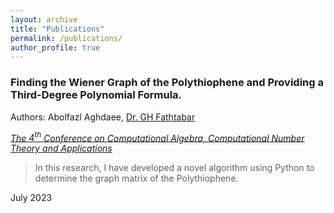 ```yaml
---
layout: archive
title: "Publications"
permalink: /publications/
author_profile: true
---
```


<!-- {% if author.googlescholar %}
  You can also find my articles on <u><a href="{{author.googlescholar}}">my Google Scholar profile</a>.</u>
{% endif %}

{% include base_path %}

{% for post in site.publications reversed %}
  {% include archive-single.html %}
{% endfor %} -->

### Finding the Wiener Graph of the Polythiophene and Providing a Third-Degree Polynomial Formula.
Authors: Abolfazl Aghdaee, [Dr. GH Fathtabar](https://scholar.google.com/citations?user=doa3Y-YAAAAJ&hl=en)

_[The $4^t{^h}$ Conference on Computational Algebra, Computational Number Theory and Applications](https://cacna2023.kashanu.ac.ir/en/index.php)_


> In this research, I have developed a novel algorithm using Python to determine the graph matrix of the Polythiophene. 

July 2023
